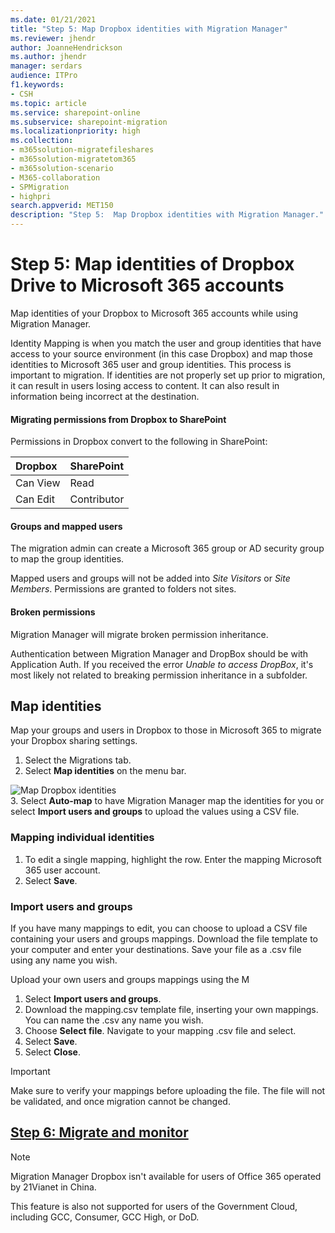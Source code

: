 ```yaml
---
ms.date: 01/21/2021
title: "Step 5: Map Dropbox identities with Migration Manager"
ms.reviewer: jhendr
author: JoanneHendrickson
ms.author: jhendr
manager: serdars
audience: ITPro
f1.keywords:
- CSH
ms.topic: article
ms.service: sharepoint-online
ms.subservice: sharepoint-migration
ms.localizationpriority: high
ms.collection: 
- m365solution-migratefileshares
- m365solution-migratetom365
- m365solution-scenario
- M365-collaboration
- SPMigration
- highpri
search.appverid: MET150
description: "Step 5:  Map Dropbox identities with Migration Manager." 
---
```


# Step 5: Map identities of Dropbox Drive to Microsoft 365 accounts

Map identities of your Dropbox to Microsoft 365 accounts while using Migration Manager.  

Identity Mapping is when you match the user and group identities that have access to your source environment (in this case Dropbox) and map those identities to Microsoft 365 user and group identities. This process is important to migration. If identities are not properly set up prior to migration, it can result in users losing access to content. It can also result in information being incorrect at the destination.

#### Migrating permissions from Dropbox to SharePoint

Permissions in Dropbox convert to the following in SharePoint:

|Dropbox|SharePoint|
|:-----|:-----|
|Can View|Read|
|Can Edit|Contributor|

#### Groups and mapped users

The migration admin can create a Microsoft 365 group or AD security group to map the group identities.

Mapped users and groups will not be added into *Site Visitors* or *Site Members*.  Permissions are granted to folders not sites.

#### Broken permissions

Migration Manager will migrate broken permission inheritance.

Authentication between Migration Manager and DropBox should be with Application Auth. If you received the error *Unable to access DropBox*, it's most likely not related to breaking permission inheritance in a subfolder. 


## Map identities

Map your groups and users in Dropbox to those in Microsoft 365 to migrate your Dropbox sharing settings.

1. Select the Migrations tab.
2. Select **Map identities** on the menu bar.

![Map Dropbox identities](media/mm-box-upload-destinations-bulk.png)
</br>
3.  Select **Auto-map** to have Migration Manager map the identities for you or select **Import users and groups** to upload the values using a CSV file.


### Mapping individual identities

1. To edit a single mapping, highlight the row. Enter the mapping Microsoft 365 user account. 
2. Select **Save**.


### Import users and groups

If you have many mappings to edit, you can choose to upload a CSV file containing your users and groups mappings. Download the  file template to your computer and enter your destinations. Save your file as a .csv file using any name you wish. 

Upload your own users and groups mappings using the M
1. Select **Import users and groups**.
2. Download the mapping.csv template file, inserting your own mappings. You can name the .csv any name you wish.
3. Choose **Select file**. Navigate to your mapping .csv file and select.
4. Select **Save**.
5. Select **Close**.


>[!Important]
>Make sure to verify your mappings before uploading the file.  The file will not be validated, and once migration cannot be changed.


## [**Step 6: Migrate and monitor**](mm-Dropbox-step6-migrate-monitor.md)


>[!NOTE]
>Migration Manager Dropbox isn't available for users of Office 365 operated by 21Vianet in China.
>
> This feature is also not supported for users of the Government Cloud, including GCC, Consumer, GCC High, or DoD.

